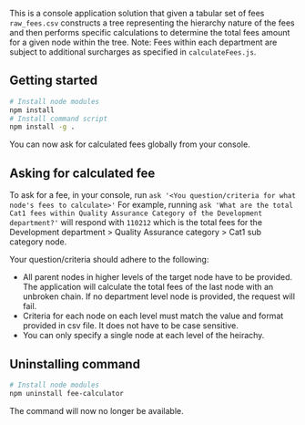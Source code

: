 This is a console application solution that given a tabular set of fees `raw_fees.csv` constructs a tree representing the hierarchy nature of the fees and then performs specific calculations to determine the total fees amount for a given node within the tree. 
Note: Fees within each department are subject to additional surcharges as specified in `calculateFees.js`.

## Getting started

```bash
# Install node modules
npm install
# Install command script
npm install -g .
```

You can now ask for calculated fees globally from your console.

## Asking for calculated fee

To ask for a fee, in your console, run `ask '<You question/criteria for what node's fees to calculate>'`
For example, running `ask 'What are the total Cat1 fees within Quality Assurance Category of the Development department?'` will respond with `110212` which is the total fees for the Development department > Quality Assurance category > Cat1 sub category node.

Your question/criteria should adhere to the following:

- All parent nodes in higher levels of the target node have to be provided. The application will calculate the total fees of the last node with an unbroken chain. If no department level node is provided, the request will fail.
- Criteria for each node on each level must match the value and format provided in csv file. It does not have to be case sensitive.
- You can only specify a single node at each level of the heirachy.

## Uninstalling command

```bash
# Install node modules
npm uninstall fee-calculator
```

The command will now no longer be available.
